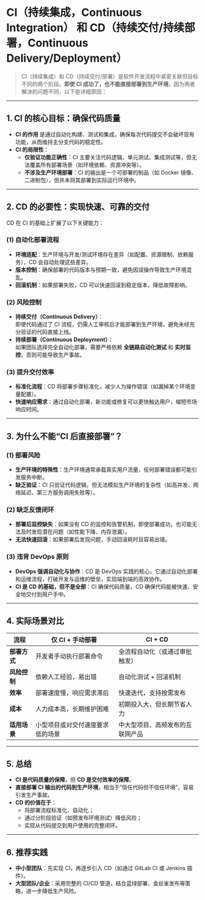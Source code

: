 # CI（持续集成，Continuous Integration） 和 CD（持续交付/持续部署，Continuous Delivery/Deployment）

> CI（持续集成）和 CD（持续交付/部署）是软件开发流程中紧密关联但目标不同的两个阶段。**即使 CI 成功了，也不能直接部署到生产环境**，因为两者解决的问题不同，以下是详细原因：

---

## **1. CI 的核心目标：确保代码质量**
- **CI 的作用** 是通过自动化构建、测试和集成，确保每次代码提交不会破坏现有功能，从而维持主分支代码的稳定性。
- **CI 的局限性**：
  - **仅验证功能正确性**：CI 主要关注代码逻辑、单元测试、集成测试等，但无法覆盖所有部署场景（如环境依赖、资源冲突等）。
  - **不涉及生产环境部署**：CI 的输出是一个可部署的制品（如 Docker 镜像、二进制包），但并未将其部署到实际运行环境中。

---

## **2. CD 的必要性：实现快速、可靠的交付**
CD 在 CI 的基础上扩展了以下关键能力：
### **(1) 自动化部署流程**
- **环境适配**：生产环境与开发/测试环境存在差异（如配置、资源限制、依赖服务），CD 会自动处理这些差异。
- **版本控制**：确保部署的代码版本与预期一致，避免因误操作导致生产环境混乱。
- **回滚机制**：如果部署失败，CD 可以快速回滚到稳定版本，降低故障影响。

### **(2) 风险控制**
- **持续交付（Continuous Delivery）**：  
  即使代码通过了 CI 流程，仍需人工审核后才能部署到生产环境，避免未经充分验证的代码直接上线。
- **持续部署（Continuous Deployment）**：  
  如果团队选择完全自动化部署，需要严格依赖 **全链路自动化测试** 和 **实时监控**，否则可能导致生产事故。

### **(3) 提升交付效率**
- **标准化流程**：CD 将部署步骤标准化，减少人为操作错误（如漏掉某个环境变量配置）。
- **快速响应需求**：通过自动化部署，新功能或修复可以更快触达用户，缩短市场响应时间。

---

## **3. 为什么不能“CI 后直接部署”？**
### **(1) 部署风险**
- **生产环境的特殊性**：生产环境通常承载真实用户流量，任何部署错误都可能引发服务中断。
- **缺乏验证**：CI 只验证代码逻辑，但无法模拟生产环境的复杂性（如高并发、网络延迟、第三方服务调用失败等）。

### **(2) 缺乏反馈闭环**
- **部署后监控缺失**：如果没有 CD 的监控和告警机制，即使部署成功，也可能无法及时发现潜在问题（如性能下降、内存泄漏）。
- **无法快速回滚**：如果部署后发现问题，手动回滚耗时且容易出错。

### **(3) 违背 DevOps 原则**
- **DevOps 强调自动化与协作**：CD 是 DevOps 实践的核心，它通过自动化部署和运维流程，打破开发与运维的壁垒，实现端到端的高效协作。
- **CI 是 CD 的基础，但不是全部**：CI 确保代码质量，CD 确保代码能被快速、安全地交付到用户手中。

---

## **4. 实际场景对比**
| **流程**     | **仅 CI + 手动部署**             | **CI + CD**                      |
| ------------ | -------------------------------- | -------------------------------- |
| **部署方式** | 开发者手动执行部署命令           | 全流程自动化（或通过审批触发）   |
| **风险控制** | 依赖人工经验，易出错             | 自动化测试 + 回滚机制            |
| **效率**     | 部署速度慢，响应需求滞后         | 快速迭代，支持按需发布           |
| **成本**     | 人力成本高，长期维护困难         | 初期投入大，但长期节省人力       |
| **适用场景** | 小型项目或对交付速度要求低的场景 | 中大型项目、高频发布的互联网产品 |

---

## **5. 总结**
- **CI 是代码质量的保障**，但 **CD 是交付效率的保障**。
- **直接部署 CI 输出的代码到生产环境**，相当于“信任代码但不信任环境”，容易引发生产事故。
- **CD 的价值在于**：  
  - 将部署流程标准化、自动化；  
  - 通过分阶段验证（如预发布环境测试）降低风险；  
  - 实现从代码提交到用户使用的完整闭环。

---

## **6. 推荐实践**
- **中小型团队**：先实现 CI，再逐步引入 CD（如通过 GitLab CI 或 Jenkins 插件）。  
- **大型团队/企业**：采用完整的 CI/CD 管道，结合蓝绿部署、金丝雀发布等策略，进一步降低生产风险。  
